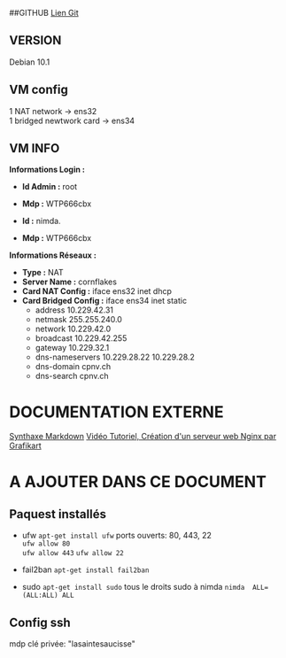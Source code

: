 
##GITHUB
[Lien Git](https://github.com/BergmannFlorian/webservunix)

## VERSION
Debian 10.1

## VM config
1 NAT network ->  ens32  
1 bridged newtwork card -> ens34

## VM INFO
__Informations Login :__

- __Id Admin :__ root
- __Mdp :__ WTP666cbx

- __Id :__ nimda. 
- __Mdp :__ WTP666cbx

__Informations Réseaux :__
- __Type :__ NAT
- __Server Name :__ cornflakes
- __Card NAT Config :__ iface ens32 inet dhcp
- __Card Bridged Config :__ iface ens34 inet static
    - address 10.229.42.31
    - netmask 255.255.240.0
    - network 10.229.42.0
    - broadcast 10.229.42.255
    - gateway 10.229.32.1
    - dns-nameservers 10.229.28.22 10.229.28.2
    - dns-domain cpnv.ch
    - dns-search cpnv.ch

# DOCUMENTATION EXTERNE
[Synthaxe Markdown](https://markdown-it.github.io/)
[Vidéo Tutoriel, Création d'un serveur web Nginx par Grafikart](https://www.youtube.com/watch?v=cfJh8vdKuQU&list=PLjwdMgw5TTLUnvhOKLcpCG8ORQsfE7uB4)

# A AJOUTER DANS CE DOCUMENT
## Paquest installés
- ufw `apt-get install ufw`
    ports ouverts: 80, 443, 22  
    `ufw allow 80`  
    `ufw allow 443`
    `ufw allow 22`  

- fail2ban `apt-get install fail2ban`
- sudo `apt-get install sudo`
    tous le droits sudo à nimda `nimda  ALL=(ALL:ALL) ALL`


## Config ssh
mdp clé privée: "lasaintesaucisse"
